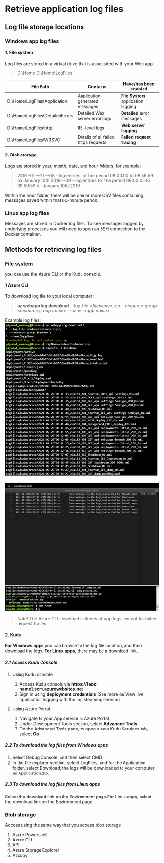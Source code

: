 # Retrieve application log files

## Log file storage locations

### Windows app log files

#### 1. File system
Log files are stored in a virtual drive that is associated with your Web app.

> D:\Home
> D:\Home\LogFiles

File Path | Contains | Have/has been enabled
--------- | ------------ | -------------
D:\Home\LogFiles\Application | Application-generated messages | **File System** application logging
D:\Home\LogFiles\DetailedErrors | Detailed Web server error logs | **Detailed** error messages
D:\Home\LogFiles\http | IIS-level logs | **Web server logging**
D:\Home\LogFiles\W3SVC | Details of all failed https requests | **Failed request tracing**

#### 2. Blob storage

Logs are stored in year, month, date, and hour folders, for example:

>2019
>-01
>--10
>--08 - log entries for the period 08:00:00 to 08:59:59 on January 10th 2019
>--09 - log entries for the period 09:00:00 to 09:59:59 on January 10th 2019

Within the hour folder, there will be one or more CSV files containing messages saved within that 60-minute period.

### Linux app log files

Messages are stored in Docker log files. To see messages logged by underlying processes you will need to open an SSH connection to the Docker container.

## Methods for retrieving log files

### File system

you can use the Azure CLI or the Kudu console.

#### 1 Azure CLI

To download log file to your local computer:
> **az webapp log download** --log-file \<_filename_\>.zip  --resource-group \<_resource group name_\> --name \<_app name_\>

Example log files:
![example](../../Image/LP1/M1/download-logfile-cli.png)

![example2](../../Image/LP1/M1/example-log-stream-using-cli2.png)

> Note!
> The Azure CLI download includes all app logs, except for failed request traces.

#### 2. Kudu

**For Windows apps** you can browse to the log file location, and then download the logs.
**For Linux apps**, there may be a download link.

##### 2.1 Access Kudu Console

1. Using Kudu console

    1. Access Kudu console via **https://[app name].scm.azurewebsites.net**
    2. Sign in using **deployment credentials** (See more on View live application logging with the log steaming service)

2. Using Azure Portal

    1. Navigate to your App service in Azure Portal
    2. Under Development Tools section, select **Advanced Tools**
    3. On the Advanced Tools pane, to open a new Kudu Services tab, select **Go**

##### 2.2 To download the log files from Windows apps

1. Select Debug Console, and then select CMD.
2. In the file explorer section, select LogFiles, and for the Application folder, select Download; the logs will be downloaded to your computer as Application.zip.

##### 2.3 To download the log files from Linux apps

Select the download link on the Environment page.For Linux apps, select the download link on the Environment page.

### Blob storage

Access using the same way that you access blob storage

1. Azure Powershell
2. Azure CLI
3. API
4. Azure Storage Explorer
5. Azcopy
